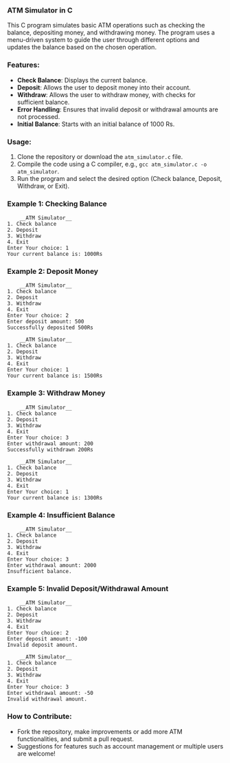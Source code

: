 ### ATM Simulator in C

This C program simulates basic ATM operations such as checking the balance, depositing money, and withdrawing money. The program uses a menu-driven system to guide the user through different options and updates the balance based on the chosen operation.

### Features:
- **Check Balance**: Displays the current balance.
- **Deposit**: Allows the user to deposit money into their account.
- **Withdraw**: Allows the user to withdraw money, with checks for sufficient balance.
- **Error Handling**: Ensures that invalid deposit or withdrawal amounts are not processed.
- **Initial Balance**: Starts with an initial balance of 1000 Rs.

### Usage:
1. Clone the repository or download the `atm_simulator.c` file.
2. Compile the code using a C compiler, e.g., `gcc atm_simulator.c -o atm_simulator`.
3. Run the program and select the desired option (Check balance, Deposit, Withdraw, or Exit).

### Example 1: Checking Balance
```
    __ATM Simulator__
1. Check balance
2. Deposit
3. Withdraw
4. Exit
Enter Your choice: 1
Your current balance is: 1000Rs
```

### Example 2: Deposit Money
```
    __ATM Simulator__
1. Check balance
2. Deposit
3. Withdraw
4. Exit
Enter Your choice: 2
Enter deposit amount: 500
Successfully deposited 500Rs

    __ATM Simulator__
1. Check balance
2. Deposit
3. Withdraw
4. Exit
Enter Your choice: 1
Your current balance is: 1500Rs
```

### Example 3: Withdraw Money
```
    __ATM Simulator__
1. Check balance
2. Deposit
3. Withdraw
4. Exit
Enter Your choice: 3
Enter withdrawal amount: 200
Successfully withdrawn 200Rs

    __ATM Simulator__
1. Check balance
2. Deposit
3. Withdraw
4. Exit
Enter Your choice: 1
Your current balance is: 1300Rs
```

### Example 4: Insufficient Balance
```
    __ATM Simulator__
1. Check balance
2. Deposit
3. Withdraw
4. Exit
Enter Your choice: 3
Enter withdrawal amount: 2000
Insufficient balance.
```

### Example 5: Invalid Deposit/Withdrawal Amount
```
    __ATM Simulator__
1. Check balance
2. Deposit
3. Withdraw
4. Exit
Enter Your choice: 2
Enter deposit amount: -100
Invalid deposit amount.

    __ATM Simulator__
1. Check balance
2. Deposit
3. Withdraw
4. Exit
Enter Your choice: 3
Enter withdrawal amount: -50
Invalid withdrawal amount.
```

### How to Contribute:
- Fork the repository, make improvements or add more ATM functionalities, and submit a pull request.
- Suggestions for features such as account management or multiple users are welcome!

